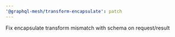 ```yaml
---
'@graphql-mesh/transform-encapsulate': patch
---
```


Fix encapsulate transform mismatch with schema on request/result
